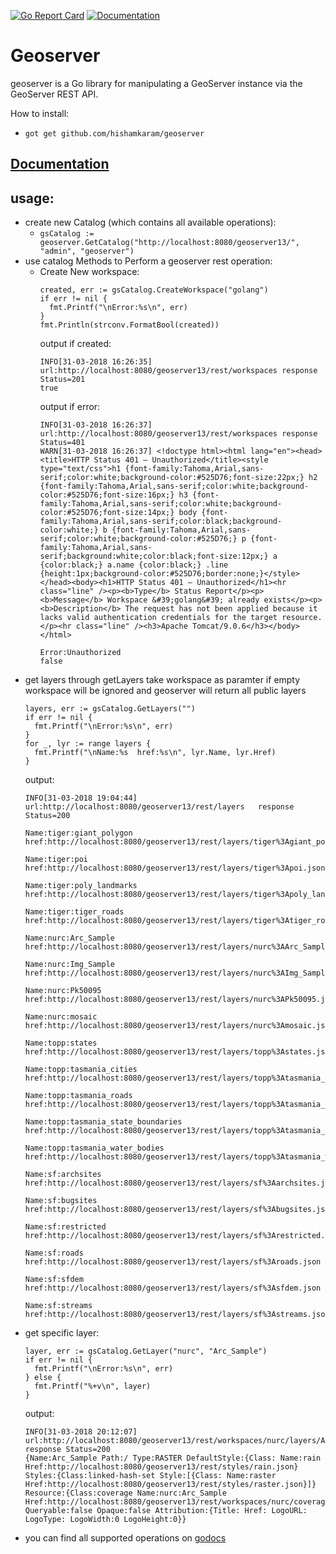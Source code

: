 [![Go Report Card](https://goreportcard.com/badge/github.com/hishamkaram/geoserver)](https://goreportcard.com/report/github.com/hishamkaram/geoserver)
[![Documentation](https://godoc.org/github.com/hishamkaram/geoserver?status.svg)](https://godoc.org/github.com/hishamkaram/geoserver?)
# Geoserver
geoserver is a Go library for manipulating a GeoServer instance via the GeoServer REST API.

How to install:
- `got get github.com/hishamkaram/geoserver`

## [Documentation](https://godoc.org/github.com/hishamkaram/geoserver)

## usage:
  - create new Catalog (which contains all available operations):
      - `gsCatalog := geoserver.GetCatalog("http://localhost:8080/geoserver13/", "admin", "geoserver")`
  - use catalog Methods to Perform a geoserver rest operation:
      - Create New workspace:
        ```
        created, err := gsCatalog.CreateWorkspace("golang")
        if err != nil {
          fmt.Printf("\nError:%s\n", err)
        }
        fmt.Println(strconv.FormatBool(created))
        ```
        output if created:
        ```
        INFO[31-03-2018 16:26:35] url:http://localhost:8080/geoserver13/rest/workspaces	response Status=201  
        true
        ```
        output if error:
        ```
        INFO[31-03-2018 16:26:37] url:http://localhost:8080/geoserver13/rest/workspaces	response Status=401  
        WARN[31-03-2018 16:26:37] <!doctype html><html lang="en"><head><title>HTTP Status 401 – Unauthorized</title><style type="text/css">h1 {font-family:Tahoma,Arial,sans-serif;color:white;background-color:#525D76;font-size:22px;} h2 {font-family:Tahoma,Arial,sans-serif;color:white;background-color:#525D76;font-size:16px;} h3 {font-family:Tahoma,Arial,sans-serif;color:white;background-color:#525D76;font-size:14px;} body {font-family:Tahoma,Arial,sans-serif;color:black;background-color:white;} b {font-family:Tahoma,Arial,sans-serif;color:white;background-color:#525D76;} p {font-family:Tahoma,Arial,sans-serif;background:white;color:black;font-size:12px;} a {color:black;} a.name {color:black;} .line {height:1px;background-color:#525D76;border:none;}</style></head><body><h1>HTTP Status 401 – Unauthorized</h1><hr class="line" /><p><b>Type</b> Status Report</p><p><b>Message</b> Workspace &#39;golang&#39; already exists</p><p><b>Description</b> The request has not been applied because it lacks valid authentication credentials for the target resource.</p><hr class="line" /><h3>Apache Tomcat/9.0.6</h3></body></html> 

        Error:Unauthorized
        false
        ```
  - get layers through getLayers take workspace as paramter if empty workspace will be ignored and geoserver will return all public layers
      ```
      layers, err := gsCatalog.GetLayers("")
      if err != nil {
        fmt.Printf("\nError:%s\n", err)
      }
      for _, lyr := range layers {
        fmt.Printf("\nName:%s  href:%s\n", lyr.Name, lyr.Href)
      }
      ```
      output:
      ```
      INFO[31-03-2018 19:04:44] url:http://localhost:8080/geoserver13/rest/layers	response Status=200  

      Name:tiger:giant_polygon  href:http://localhost:8080/geoserver13/rest/layers/tiger%3Agiant_polygon.json

      Name:tiger:poi  href:http://localhost:8080/geoserver13/rest/layers/tiger%3Apoi.json

      Name:tiger:poly_landmarks  href:http://localhost:8080/geoserver13/rest/layers/tiger%3Apoly_landmarks.json

      Name:tiger:tiger_roads  href:http://localhost:8080/geoserver13/rest/layers/tiger%3Atiger_roads.json

      Name:nurc:Arc_Sample  href:http://localhost:8080/geoserver13/rest/layers/nurc%3AArc_Sample.json

      Name:nurc:Img_Sample  href:http://localhost:8080/geoserver13/rest/layers/nurc%3AImg_Sample.json

      Name:nurc:Pk50095  href:http://localhost:8080/geoserver13/rest/layers/nurc%3APk50095.json

      Name:nurc:mosaic  href:http://localhost:8080/geoserver13/rest/layers/nurc%3Amosaic.json

      Name:topp:states  href:http://localhost:8080/geoserver13/rest/layers/topp%3Astates.json

      Name:topp:tasmania_cities  href:http://localhost:8080/geoserver13/rest/layers/topp%3Atasmania_cities.json

      Name:topp:tasmania_roads  href:http://localhost:8080/geoserver13/rest/layers/topp%3Atasmania_roads.json

      Name:topp:tasmania_state_boundaries  href:http://localhost:8080/geoserver13/rest/layers/topp%3Atasmania_state_boundaries.json

      Name:topp:tasmania_water_bodies  href:http://localhost:8080/geoserver13/rest/layers/topp%3Atasmania_water_bodies.json

      Name:sf:archsites  href:http://localhost:8080/geoserver13/rest/layers/sf%3Aarchsites.json

      Name:sf:bugsites  href:http://localhost:8080/geoserver13/rest/layers/sf%3Abugsites.json

      Name:sf:restricted  href:http://localhost:8080/geoserver13/rest/layers/sf%3Arestricted.json

      Name:sf:roads  href:http://localhost:8080/geoserver13/rest/layers/sf%3Aroads.json

      Name:sf:sfdem  href:http://localhost:8080/geoserver13/rest/layers/sf%3Asfdem.json

      Name:sf:streams  href:http://localhost:8080/geoserver13/rest/layers/sf%3Astreams.json
      ```
  - get specific layer:
      ```
      layer, err := gsCatalog.GetLayer("nurc", "Arc_Sample")
      if err != nil {
        fmt.Printf("\nError:%s\n", err)
      } else {
        fmt.Printf("%+v\n", layer)
      }
       ```
       output:
       ```
      INFO[31-03-2018 20:12:07] url:http://localhost:8080/geoserver13/rest/workspaces/nurc/layers/Arc_Sample	response Status=200  
      {Name:Arc_Sample Path:/ Type:RASTER DefaultStyle:{Class: Name:rain Href:http://localhost:8080/geoserver13/rest/styles/rain.json} Styles:{Class:linked-hash-set Style:[{Class: Name:raster Href:http://localhost:8080/geoserver13/rest/styles/raster.json}]} Resource:{Class:coverage Name:nurc:Arc_Sample Href:http://localhost:8080/geoserver13/rest/workspaces/nurc/coveragestores/arcGridSample/coverages/Arc_Sample.json} Queryable:false Opaque:false Attribution:{Title: Href: LogoURL: LogoType: LogoWidth:0 LogoHeight:0}}
       ```
  - you can find all supported operations on [godocs](https://godoc.org/github.com/hishamkaram/geoserver)